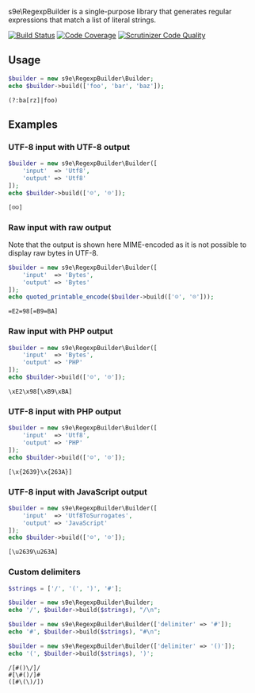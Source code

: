s9e\RegexpBuilder is a single-purpose library that generates regular expressions that match a list of literal strings.

[![Build Status](https://api.travis-ci.org/s9e/RegexpBuilder.svg?branch=master)](https://travis-ci.org/s9e/RegexpBuilder)
[![Code Coverage](https://scrutinizer-ci.com/g/s9e/RegexpBuilder/badges/coverage.png?b=master)](https://scrutinizer-ci.com/g/s9e/RegexpBuilder/?branch=master)
[![Scrutinizer Code Quality](https://scrutinizer-ci.com/g/s9e/RegexpBuilder/badges/quality-score.png?b=master)](https://scrutinizer-ci.com/g/s9e/RegexpBuilder/?branch=master)

## Usage

```php
$builder = new s9e\RegexpBuilder\Builder;
echo $builder->build(['foo', 'bar', 'baz']);
```
```
(?:ba[rz]|foo)
```

## Examples

### UTF-8 input with UTF-8 output

```php
$builder = new s9e\RegexpBuilder\Builder([
	'input'  => 'Utf8',
	'output' => 'Utf8'
]);
echo $builder->build(['☺', '☹']);
```
```
[☹☺]
```

### Raw input with raw output

Note that the output is shown here MIME-encoded as it is not possible to display raw bytes in UTF-8.

```php
$builder = new s9e\RegexpBuilder\Builder([
	'input'  => 'Bytes',
	'output' => 'Bytes'
]);
echo quoted_printable_encode($builder->build(['☺', '☹']));
```
```
=E2=98[=B9=BA]
```

### Raw input with PHP output

```php
$builder = new s9e\RegexpBuilder\Builder([
	'input'  => 'Bytes',
	'output' => 'PHP'
]);
echo $builder->build(['☺', '☹']);
```
```
\xE2\x98[\xB9\xBA]
```

### UTF-8 input with PHP output

```php
$builder = new s9e\RegexpBuilder\Builder([
	'input'  => 'Utf8',
	'output' => 'PHP'
]);
echo $builder->build(['☺', '☹']);
```
```
[\x{2639}\x{263A}]
```

### UTF-8 input with JavaScript output

```php
$builder = new s9e\RegexpBuilder\Builder([
	'input'  => 'Utf8ToSurrogates',
	'output' => 'JavaScript'
]);
echo $builder->build(['☺', '☹']);
```
```
[\u2639\u263A]
```

### Custom delimiters

```php
$strings = ['/', '(', ')', '#'];

$builder = new s9e\RegexpBuilder\Builder;
echo '/', $builder->build($strings), "/\n";

$builder = new s9e\RegexpBuilder\Builder(['delimiter' => '#']);
echo '#', $builder->build($strings), "#\n";

$builder = new s9e\RegexpBuilder\Builder(['delimiter' => '()']);
echo '(', $builder->build($strings), ')';
```
```
/[#()\/]/
#[\#()/]#
([#\(\)/])
```
